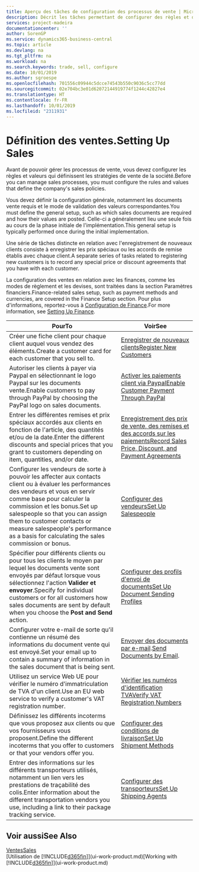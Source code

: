 ```yaml
---
title: Aperçu des tâches de configuration des processus de vente | Microsoft Docs
description: Décrit les tâches permettant de configurer des règles et des valeurs pour définir vos stratégies et vos processus de vente.
services: project-madeira
documentationcenter: ''
author: SorenGP
ms.service: dynamics365-business-central
ms.topic: article
ms.devlang: na
ms.tgt_pltfrm: na
ms.workload: na
ms.search.keywords: trade, sell, configure
ms.date: 10/01/2019
ms.author: sgroespe
ms.openlocfilehash: 701556c09944c5dcce74543b550c9036c5cc77dd
ms.sourcegitcommit: 02e704bc3e01d62072144919774f1244c42827e4
ms.translationtype: HT
ms.contentlocale: fr-FR
ms.lasthandoff: 10/01/2019
ms.locfileid: "2311931"
---
```

# <a name="setting-up-sales"></a><span data-ttu-id="d5768-103">Définition des ventes.</span><span class="sxs-lookup"><span data-stu-id="d5768-103">Setting Up Sales</span></span>
<span data-ttu-id="d5768-104">Avant de pouvoir gérer les processus de vente, vous devez configurer les règles et valeurs qui définissent les stratégies de vente de la société.</span><span class="sxs-lookup"><span data-stu-id="d5768-104">Before you can manage sales processes, you must configure the rules and values that define the company's sales policies.</span></span>

<span data-ttu-id="d5768-105">Vous devez définir la configuration générale, notamment les documents vente requis et le mode de validation des valeurs correspondantes.</span><span class="sxs-lookup"><span data-stu-id="d5768-105">You must define the general setup, such as which sales documents are required and how their values are posted.</span></span> <span data-ttu-id="d5768-106">Celle-ci a généralement lieu une seule fois au cours de la phase initiale de l'implémentation.</span><span class="sxs-lookup"><span data-stu-id="d5768-106">This general setup is typically performed once during the initial implementation.</span></span>

<span data-ttu-id="d5768-107">Une série de tâches distincte en relation avec l'enregistrement de nouveaux clients consiste à enregistrer les prix spéciaux ou les accords de remise établis avec chaque client.</span><span class="sxs-lookup"><span data-stu-id="d5768-107">A separate series of tasks related to registering new customers is to record any special price or discount agreements that you have with each customer.</span></span>

<span data-ttu-id="d5768-108">La configuration des ventes en relation avec les finances, comme les modes de règlement et les devises, sont traitées dans la section Paramètres financiers.</span><span class="sxs-lookup"><span data-stu-id="d5768-108">Finance-related sales setup, such as payment methods and currencies, are covered in the Finance Setup section.</span></span> <span data-ttu-id="d5768-109">Pour plus d'informations, reportez-vous à [Configuration de Finance](finance-setup-finance.md).</span><span class="sxs-lookup"><span data-stu-id="d5768-109">For more information, see [Setting Up Finance](finance-setup-finance.md).</span></span>

| <span data-ttu-id="d5768-110">Pour</span><span class="sxs-lookup"><span data-stu-id="d5768-110">To</span></span> | <span data-ttu-id="d5768-111">Voir</span><span class="sxs-lookup"><span data-stu-id="d5768-111">See</span></span> |
| --- | --- |
| <span data-ttu-id="d5768-112">Créer une fiche client pour chaque client auquel vous vendez des éléments.</span><span class="sxs-lookup"><span data-stu-id="d5768-112">Create a customer card for each customer that you sell to.</span></span> |[<span data-ttu-id="d5768-113">Enregistrer de nouveaux clients</span><span class="sxs-lookup"><span data-stu-id="d5768-113">Register New Customers</span></span>](sales-how-register-new-customers.md) |
| <span data-ttu-id="d5768-114">Autoriser les clients à payer via Paypal en sélectionnant le logo Paypal sur les documents vente.</span><span class="sxs-lookup"><span data-stu-id="d5768-114">Enable customers to pay through PayPal by choosing the PayPal logo on sales documents.</span></span> |[<span data-ttu-id="d5768-115">Activer les paiements client via Paypal</span><span class="sxs-lookup"><span data-stu-id="d5768-115">Enable Customer Payment Through PayPal</span></span>](sales-how-enable-payment-service-extensions.md) |
| <span data-ttu-id="d5768-116">Entrer les différentes remises et prix spéciaux accordés aux clients en fonction de l'article, des quantités et/ou de la date.</span><span class="sxs-lookup"><span data-stu-id="d5768-116">Enter the different discounts and special prices that you grant to customers depending on item, quantities, and/or date.</span></span> |[<span data-ttu-id="d5768-117">Enregistrement des prix de vente, des remises et des accords sur les paiements</span><span class="sxs-lookup"><span data-stu-id="d5768-117">Record Sales Price, Discount, and Payment Agreements</span></span>](sales-how-record-sales-price-discount-payment-agreements.md) |
| <span data-ttu-id="d5768-118">Configurer les vendeurs de sorte à pouvoir les affecter aux contacts client ou à évaluer les performances des vendeurs et vous en servir comme base pour calculer la commission et les bonus.</span><span class="sxs-lookup"><span data-stu-id="d5768-118">Set up salespeople so that you can assign them to customer contacts or measure salespeople's performance as a basis for calculating the sales commission or bonus.</span></span> |[<span data-ttu-id="d5768-119">Configurer des vendeurs</span><span class="sxs-lookup"><span data-stu-id="d5768-119">Set Up Salespeople</span></span>](sales-how-setup-salespeople.md) |
| <span data-ttu-id="d5768-120">Spécifier pour différents clients ou pour tous les clients le moyen par lequel les documents vente sont envoyés par défaut lorsque vous sélectionnez l'action **Valider et envoyer**.</span><span class="sxs-lookup"><span data-stu-id="d5768-120">Specify for individual customers or for all customers how sales documents are sent by default when you choose the **Post and Send** action.</span></span> |[<span data-ttu-id="d5768-121">Configurer des profils d'envoi de documents</span><span class="sxs-lookup"><span data-stu-id="d5768-121">Set Up Document Sending Profiles</span></span>](sales-how-setup-document-send-profiles.md) |
| <span data-ttu-id="d5768-122">Configurer votre e-mail de sorte qu'il contienne un résumé des informations du document vente qui est envoyé.</span><span class="sxs-lookup"><span data-stu-id="d5768-122">Set your email up to contain a summary of information in the sales document that is being sent.</span></span> |<span data-ttu-id="d5768-123">[Envoyer des documents par e-mail](ui-how-send-documents-email.md).</span><span class="sxs-lookup"><span data-stu-id="d5768-123">[Send Documents by Email](ui-how-send-documents-email.md).</span></span> |
|<span data-ttu-id="d5768-124">Utilisez un service Web UE pour vérifier le numéro d'immatriculation de TVA d'un client.</span><span class="sxs-lookup"><span data-stu-id="d5768-124">Use an EU web service to verify a customer's VAT registration number.</span></span>|[<span data-ttu-id="d5768-125">Vérifier les numéros d'identification TVA</span><span class="sxs-lookup"><span data-stu-id="d5768-125">Verify VAT Registration Numbers</span></span>](finance-setup-vat.md)|
|<span data-ttu-id="d5768-126">Définissez les différents incoterms que vous proposez aux clients ou que vos fournisseurs vous proposent.</span><span class="sxs-lookup"><span data-stu-id="d5768-126">Define the different incoterms that you offer to customers or that your vendors offer you.</span></span>|[<span data-ttu-id="d5768-127">Configurer des conditions de livraison</span><span class="sxs-lookup"><span data-stu-id="d5768-127">Set Up Shipment Methods</span></span>](sales-how-set-up-shipment-methods.md)|
|<span data-ttu-id="d5768-128">Entrer des informations sur les différents transporteurs utilisés, notamment un lien vers les prestations de traçabilité des colis.</span><span class="sxs-lookup"><span data-stu-id="d5768-128">Enter information about the different transportation vendors you use, including a link to their package tracking service.</span></span>|[<span data-ttu-id="d5768-129">Configurer des transporteurs</span><span class="sxs-lookup"><span data-stu-id="d5768-129">Set Up Shipping Agents</span></span>](sales-how-to-set-up-shipping-agents.md)|

## <a name="see-also"></a><span data-ttu-id="d5768-130">Voir aussi</span><span class="sxs-lookup"><span data-stu-id="d5768-130">See Also</span></span>
[<span data-ttu-id="d5768-131">Ventes</span><span class="sxs-lookup"><span data-stu-id="d5768-131">Sales</span></span>](sales-manage-sales.md)  
<span data-ttu-id="d5768-132">[Utilisation de [!INCLUDE[d365fin](includes/d365fin_md.md)]](ui-work-product.md)</span><span class="sxs-lookup"><span data-stu-id="d5768-132">[Working with [!INCLUDE[d365fin](includes/d365fin_md.md)]](ui-work-product.md)</span></span>
